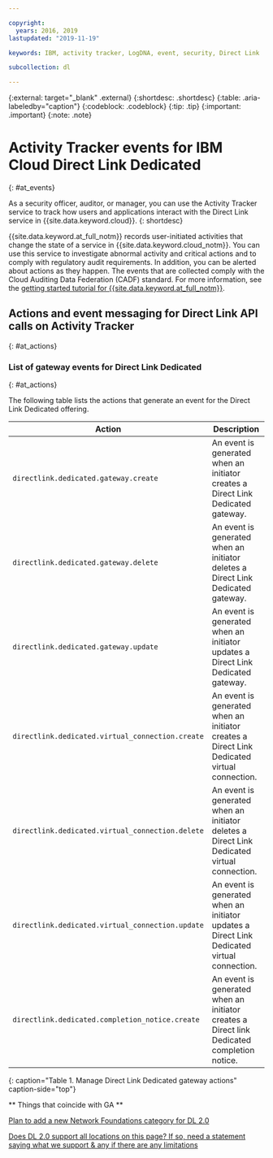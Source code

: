 ```yaml
---

copyright:
  years: 2016, 2019
lastupdated: "2019-11-19"

keywords: IBM, activity tracker, LogDNA, event, security, Direct Link

subcollection: dl

---
```


{:external: target="_blank" .external}
{:shortdesc: .shortdesc}
{:table: .aria-labeledby="caption"}
{:codeblock: .codeblock}
{:tip: .tip}
{:important: .important}
{:note: .note}

# Activity Tracker events for IBM Cloud Direct Link Dedicated
{: #at_events}

As a security officer, auditor, or manager, you can use the Activity Tracker service to track how users and applications interact with the Direct Link service in {{site.data.keyword.cloud}}.
{: shortdesc}

{{site.data.keyword.at_full_notm}} records user-initiated activities that change the state of a service in {{site.data.keyword.cloud_notm}}. You can use this service to investigate abnormal activity and critical actions and to comply with regulatory audit requirements. In addition, you can be alerted about actions as they happen. The events that are collected comply with the Cloud Auditing Data Federation (CADF) standard. For more information, see the [getting started tutorial for {{site.data.keyword.at_full_notm}}](/docs/services/Activity-Tracker-with-LogDNA?topic=logdnaat-getting-started#getting-started).

## Actions and event messaging for Direct Link API calls on Activity Tracker
{: #at_actions}
 
### List of gateway events for Direct Link Dedicated
{: #at_actions}

The following table lists the actions that generate an event for the Direct Link Dedicated offering.



| Action                      | Description |
|-----------------------------|---------|
| `directlink.dedicated.gateway.create`   | An event is generated when an initiator creates a Direct Link Dedicated gateway. |
| `directlink.dedicated.gateway.delete`     | An event is generated when an initiator deletes a Direct Link Dedicated gateway. |
| `directlink.dedicated.gateway.update`   | An event is generated when an initiator updates a Direct Link Dedicated gateway. |
| `directlink.dedicated.virtual_connection.create`   | An event is generated when an initiator creates a Direct Link Dedicated virtual connection. |
| `directlink.dedicated.virtual_connection.delete`     | An event is generated when an initiator deletes a Direct Link Dedicated virtual connection. |
| `directlink.dedicated.virtual_connection.update`  | An event is generated when an initiator updates a Direct Link Dedicated virtual connection. |
| `directlink.dedicated.completion_notice.create`    | An event is generated when an initiator creates a Direct link Dedicated completion notice. |
{: caption="Table 1. Manage Direct Link Dedicated gateway actions" caption-side="top"}

** Things that coincide with GA **

[Plan to add a new Network Foundations category for DL 2.0](https://test.cloud.ibm.com/docs/services/Activity-Tracker-with-LogDNA?topic=logdnaat-cloud_services)

[Does DL 2.0 support all locations on this page?  If so, need a statement saying what we support & any if there are any limitations](https://test.cloud.ibm.com/docs/services/Activity-Tracker-with-LogDNA?topic=logdnaat-cloud_services_locations)
